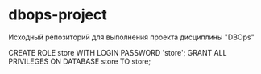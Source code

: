 # dbops-project
Исходный репозиторий для выполнения проекта дисциплины "DBOps"

CREATE ROLE store WITH LOGIN PASSWORD 'store';
GRANT ALL PRIVILEGES ON DATABASE store TO store;
